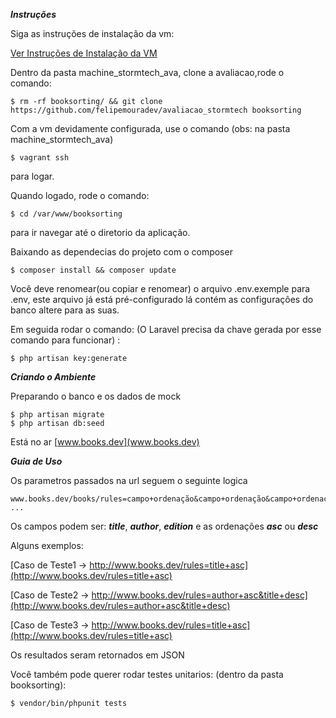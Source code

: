 ***Instruções***

Siga as instruções de instalação da vm:

[Ver Instruções de Instalação da VM](https://github.com/felipemouradev/machine_stormtech_ava/blob/master/readme.md)

Dentro da pasta machine_stormtech_ava, clone a avaliacao,rode o comando:
```
$ rm -rf booksorting/ && git clone https://github.com/felipemouradev/avaliacao_stormtech booksorting

```

Com a vm devidamente configurada, use o comando (obs: na pasta machine_stormtech_ava)
```
$ vagrant ssh
```
para logar.


Quando logado, rode o comando: 
```
$ cd /var/www/booksorting
```
para ir navegar até o diretorio da aplicação.


Baixando as dependecias do projeto com o composer
```
$ composer install && composer update
```

Você deve renomear(ou copiar e renomear) o arquivo .env.exemple para .env, este arquivo já está pré-configurado lá contém as configurações do banco altere para as suas.
 
 Em seguida rodar o comando: (O Laravel precisa da chave gerada por esse comando para funcionar) :
 
 ```
 $ php artisan key:generate
 ```

***Criando o Ambiente***

Preparando o banco e os dados de mock

```
$ php artisan migrate 
$ php artisan db:seed
```
Está no ar [www.books.dev](www.books.dev)

***Guia de Uso***

Os parametros passados na url seguem o seguinte logica
```
www.books.dev/books/rules=campo+ordenação&campo+ordenação&campo+ordenação ...
```

Os campos podem ser: ***title***, ***author***, ***edition*** e as ordenações ***asc*** ou ***desc***

Alguns exemplos:

[Caso de Teste1 -> http://www.books.dev/rules=title+asc](http://www.books.dev/rules=title+asc)

[Caso de Teste2 -> http://www.books.dev/rules=author+asc&title+desc](http://www.books.dev/rules=author+asc&title+desc)

[Caso de Teste3 -> http://www.books.dev/rules=title+asc](http://www.books.dev/rules=title+asc)
    
Os resultados seram retornados em JSON

Você também pode querer rodar testes unitarios: (dentro da pasta booksorting):

```
$ vendor/bin/phpunit tests
```